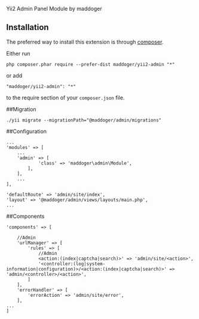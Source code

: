 Yii2 Admin Panel Module by maddoger

Installation
------------

The preferred way to install this extension is through [composer](http://getcomposer.org/download/).

Either run

```
php composer.phar require --prefer-dist maddoger/yii2-admin "*"
```

or add

```
"maddoger/yii2-admin": "*"
```

to the require section of your `composer.json` file.


##Migration

```
./yii migrate --migrationPath="@maddoger/admin/migrations"
```

##Configuration

```
...
'modules' => [
    ...
    'admin' => [
            'class' => 'maddoger\admin\Module',
        ],
    ],
    ...
],

'defaultRoute' => 'admin/site/index',
'layout' => '@maddoger/admin/views/layouts/main.php',
...
```

##Components

```
'components' => [

    //Admin
    'urlManager' => [
        'rules' => [
            //Admin
            <action:(index|captcha|search)>' => 'admin/site/<action>',
            '<controller:(log|system-information|configuration)>/<action:(index|captcha|search)>' => 'admin/<controller>/<action>',
        ]
    ],
    'errorHandler' => [
        'errorAction' => 'admin/site/error',
    ],
...
]
```

